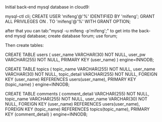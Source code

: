 Initial back-end mysql database in cloud9:

mysql-ctl cli;
CREATE USER 'mifeng'@'%' IDENTIFIED BY 'mifeng';
GRANT ALL PRIVILEGES ON *.* TO 'mifeng'@'%' WITH GRANT OPTION; 

after that you can tab:"mysql -u mifeng -p'mifeng';" to get into the back-end mysql database;
create database forum;
use forum;


Then create tables:

CREATE TABLE users (
user_name   VARCHAR(30) NOT NULL,
user_pw   VARCHAR(255) NOT NULL,
PRIMARY KEY (user_name)
) engine=INNODB;

CREATE TABLE topics (
topic_name       VARCHAR(255) NOT NULL,
user_name		 VARCHAR(30) NOT NULL,
topic_detail     VARCHAR(255) NOT NULL,
FOREIGN KEY (user_name) REFERENCES users(user_name),
PRIMARY KEY (topic_name)
) engine=INNODB;

CREATE TABLE comments (
comment_detail      VARCHAR(255) NOT NULL,
topic_name    VARCHAR(255) NOT NULL,
user_name      VARCHAR(30) NOT NULL,
FOREIGN KEY (user_name) REFERENCES users(user_name),
FOREIGN KEY (topic_name) REFERENCES topics(topic_name),
PRIMARY KEY (comment_detail)
) engine=INNODB;


